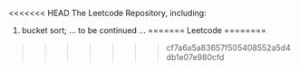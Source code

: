 <<<<<<< HEAD
The Leetcode Repository, including:
1. bucket sort;
... to be continued ...
=======
Leetcode
========
>>>>>>> cf7a6a5a83657f505408552a5d4db1e07e980cfd

